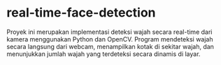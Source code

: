 # real-time-face-detection
Proyek ini merupakan implementasi deteksi wajah secara real-time dari kamera menggunakan Python dan OpenCV. Program mendeteksi wajah secara langsung dari webcam, menampilkan kotak di sekitar wajah, dan menunjukkan jumlah wajah yang terdeteksi secara dinamis di layar.

